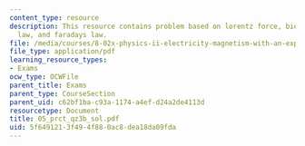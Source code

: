 ```yaml
---
content_type: resource
description: This resource contains problem based on lorentz force, biot savart, lenz
  law, and faradays law.
file: /media/courses/8-02x-physics-ii-electricity-magnetism-with-an-experimental-focus-spring-2005/5f6491213f494f880ac8dea18da09fda_05_prct_qz3b_sol.pdf
file_type: application/pdf
learning_resource_types:
- Exams
ocw_type: OCWFile
parent_title: Exams
parent_type: CourseSection
parent_uid: c62bf1ba-c93a-1174-a4ef-d24a2de4113d
resourcetype: Document
title: 05_prct_qz3b_sol.pdf
uid: 5f649121-3f49-4f88-0ac8-dea18da09fda
---
```

